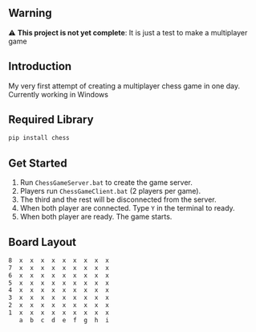 ## Warning
:warning: **This project is not yet complete**: It is just a test to make a multiplayer game

## Introduction
My very first attempt of creating a multiplayer chess game in one day.
Currently working in Windows

## Required Library

```sh
pip install chess
```

## Get Started

1. Run `ChessGameServer.bat` to create the game server.
2. Players run  `ChessGameClient.bat` (2 players per game).
3. The third and the rest will be disconnected from the server.
4. When both player are connected. Type `Y` in the terminal to ready.
5. When both player are ready. The game starts.

## Board Layout
```sh
8  x  x  x  x  x  x  x  x  x
7  x  x  x  x  x  x  x  x  x
6  x  x  x  x  x  x  x  x  x
5  x  x  x  x  x  x  x  x  x
4  x  x  x  x  x  x  x  x  x
3  x  x  x  x  x  x  x  x  x
2  x  x  x  x  x  x  x  x  x
1  x  x  x  x  x  x  x  x  x
   a  b  c  d  e  f  g  h  i
  ```
